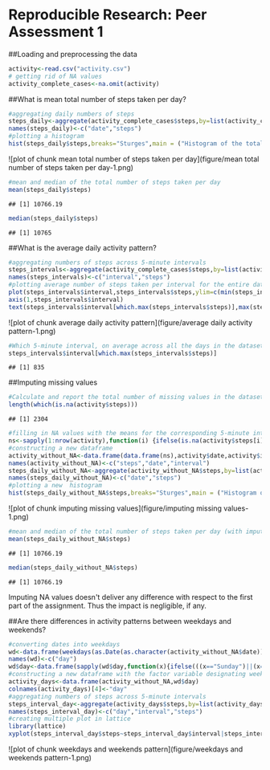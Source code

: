 Reproducible Research: Peer Assessment 1
==================================================


##Loading and preprocessing the data


```r
activity<-read.csv("activity.csv")
# getting rid of NA values
activity_complete_cases<-na.omit(activity)
```


##What is mean total number of steps taken per day?

```r
#aggregating daily numbers of steps 
steps_daily<-aggregate(activity_complete_cases$steps,by=list(activity_complete_cases$date),FUN=sum)
names(steps_daily)<-c("date","steps")
#plotting a histogram 
hist(steps_daily$steps,breaks="Sturges",main = ("Histogram of the total number of steps taken each day" ),ylim = range(0,30),xlab="Number of steps",col=c("grey"))
```

![plot of chunk mean total number of steps taken per day](figure/mean total number of steps taken per day-1.png) 

```r
#mean and median of the total number of steps taken per day
mean(steps_daily$steps)
```

```
## [1] 10766.19
```

```r
median(steps_daily$steps)
```

```
## [1] 10765
```


##What is the average daily activity pattern?

```r
#aggregating numbers of steps across 5-minute intervals
steps_intervals<-aggregate(activity_complete_cases$steps,by=list(activity_complete_cases$interval),FUN=mean)
names(steps_intervals)<-c("interval","steps")
#plotting average number of steps taken per interval for the entire dateset
plot(steps_intervals$interval,steps_intervals$steps,ylim=c(min(steps_intervals$steps),max(steps_intervals$steps)),type="l",col="blue",ylab="Average number of steps",  xlab="Interval",main="Average number of steps taken per interval",xaxt="n") 
axis(1,steps_intervals$interval)
text(steps_intervals$interval[which.max(steps_intervals$steps)],max(steps_intervals$steps),paste("max( interval= ",steps_intervals$interval[which.max(steps_intervals$steps)],", value= ",round(max(steps_intervals$steps),2),")"))
```

![plot of chunk average daily activity pattern](figure/average daily activity pattern-1.png) 

```r
#Which 5-minute interval, on average across all the days in the dataset, contains the maximum number of steps?
steps_intervals$interval[which.max(steps_intervals$steps)]
```

```
## [1] 835
```

##Imputing missing values

```r
#Calculate and report the total number of missing values in the dataset (i.e. the total number of rows with NAs)
length(which(is.na(activity$steps)))
```

```
## [1] 2304
```

```r
#filling in NA values with the means for the corresponding 5-minute interval
ns<-sapply(1:nrow(activity),function(i) {ifelse(is.na(activity$steps[i]),activity$steps[i]<-steps_intervals$steps[which(activity$interval[i]==steps_intervals$interval)],activity$steps[i])})
#constructing a new dataframe
activity_without_NA<-data.frame(data.frame(ns),activity$date,activity$interval)
names(activity_without_NA)<-c("steps","date","interval")
steps_daily_without_NA<-aggregate(activity_without_NA$steps,by=list(activity_without_NA$date),FUN=sum)
names(steps_daily_without_NA)<-c("date","steps")
#plotting a new  histogram
hist(steps_daily_without_NA$steps,breaks="Sturges",main = ("Histogram of the total number of steps taken each day " ),ylim = range(0,30),xlab="Number of steps",col=c("grey"))
```

![plot of chunk imputing missing values](figure/imputing missing values-1.png) 

```r
#mean and median of the total number of steps taken per day (with imputing NA values)
mean(steps_daily_without_NA$steps)
```

```
## [1] 10766.19
```

```r
median(steps_daily_without_NA$steps)
```

```
## [1] 10766.19
```
Imputing NA values doesn't deliver any difference with respect to the first  part of the assignment. Thus the impact is negligible, if any.


##Are there differences in activity patterns between weekdays and weekends?

```r
#converting dates into weekdays
wd<-data.frame(weekdays(as.Date(as.character(activity_without_NA$date))))
names(wd)<-c("day")
wd$day<-data.frame(sapply(wd$day,function(x){ifelse(((x=="Sunday")||(x=="Saturday")),"weekend","weekday")}))
#constructing a new dataframe with the factor variable designating weekend or weekday
activity_days<-data.frame(activity_without_NA,wd$day)
colnames(activity_days)[4]<-"day"
#aggregating numbers of steps across 5-minute intervals
steps_interval_day<-aggregate(activity_days$steps,by=list(activity_days$day,activity_days$interval),FUN=mean)
names(steps_interval_day)<-c("day","interval","steps")
#creating multiple plot in lattice
library(lattice)
xyplot(steps_interval_day$steps~steps_interval_day$interval|steps_interval_day$day,type="l",layout=c(1,2),scales=list(y=list(relation="free")),ylab="Average number of steps",xlab="Interval")
```

![plot of chunk weekdays and weekends pattern](figure/weekdays and weekends pattern-1.png) 




